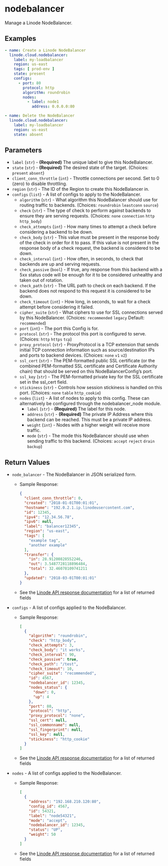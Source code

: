 # nodebalancer

Manage a Linode NodeBalancer.


## Examples

```yaml
- name: Create a Linode NodeBalancer
  linode.cloud.nodebalancer:
    label: my-loadbalancer
    region: us-east
    tags: [ prod-env ]
    state: present
    configs:
      - port: 80
        protocol: http
        algorithm: roundrobin
        nodes:
          - label: node1
            address: 0.0.0.0:80
```

```yaml
- name: Delete the NodeBalancer
  linode.cloud.nodebalancer:
    label: my-loadbalancer
    region: us-east
    state: absent
```


## Parameters



- `label` (`str`) - **(Required)** The unique label to give this NodeBalancer.  
- `state` (`str`) - **(Required)** The desired state of the target.  (Choices:  `present` `absent`)
- `client_conn_throttle` (`int`) -  Throttle connections per second. Set to 0 (zero) to disable throttling.  
- `region` (`str`) -  The ID of the Region to create this NodeBalancer in.  
- `configs` (`list`) -  A list of configs to apply to the NodeBalancer.  
    - `algorithm` (`str`) -  What algorithm this NodeBalancer should use for routing traffic to backends.  (Choices:  `roundrobin` `leastconn` `source`)
    - `check` (`str`) -  The type of check to perform against backends to ensure they are serving requests.  (Choices:  `none` `connection` `http` `http_body`)
    - `check_attempts` (`int`) -  How many times to attempt a check before considering a backend to be down.  
    - `check_body` (`str`) -  This value must be present in the response body of the check in order for it to pass. If this value is not present in the response body of a check request, the backend is considered to be down.  
    - `check_interval` (`int`) -  How often, in seconds, to check that backends are up and serving requests.  
    - `check_passive` (`bool`) -  If true, any response from this backend with a 5xx status code will be enough for it to be considered unhealthy and taken out of rotation.  
    - `check_path` (`str`) -  The URL path to check on each backend. If the backend does not respond to this request it is considered to be down.  
    - `check_timeout` (`int`) -  How long, in seconds, to wait for a check attempt before considering it failed.  
    - `cipher_suite` (`str`) -  What ciphers to use for SSL connections served by this NodeBalancer.  (Choices:  `recommended` `legacy` Default: `recommended`)
    - `port` (`int`) -  The port this Config is for.  
    - `protocol` (`str`) -  The protocol this port is configured to serve.  (Choices:  `http` `https` `tcp`)
    - `proxy_protocol` (`str`) -  ProxyProtocol is a TCP extension that sends initial TCP connection information such as source/destination IPs and ports to backend devices.  (Choices:  `none` `v1` `v2`)
    - `ssl_cert` (`str`) -  The PEM-formatted public SSL certificate (or the combined PEM-formatted SSL certificate and Certificate Authority chain) that should be served on this NodeBalancerConfig’s port.  
    - `ssl_key` (`str`) -  The PEM-formatted private key for the SSL certificate set in the ssl_cert field.  
    - `stickiness` (`str`) -  Controls how session stickiness is handled on this port.  (Choices:  `none` `table` `http_cookie`)
    - `nodes` (`list`) -  A list of nodes to apply to this config. These can alternatively be configured through the nodebalancer_node module.  
        - `label` (`str`) - **(Required)** The label for this node.  
        - `address` (`str`) - **(Required)** The private IP Address where this backend can be reached. This must be a private IP address.  
        - `weight` (`int`) -  Nodes with a higher weight will receive more traffic.  
        - `mode` (`str`) -  The mode this NodeBalancer should use when sending traffic to this backend.  (Choices:  `accept` `reject` `drain` `backup`)


## Return Values

- `node_balancer` - The NodeBalancer in JSON serialized form.

    - Sample Response:
        ```json
        {
          "client_conn_throttle": 0,
          "created": "2018-01-01T00:01:01",
          "hostname": "192.0.2.1.ip.linodeusercontent.com",
          "id": 12345,
          "ipv4": "12.34.56.78",
          "ipv6": null,
          "label": "balancer12345",
          "region": "us-east",
          "tags": [
            "example tag",
            "another example"
          ],
          "transfer": {
            "in": 28.91200828552246,
            "out": 3.5487728118896484,
            "total": 32.46078109741211
          },
          "updated": "2018-03-01T00:01:01"
        }
        ```
    - See the [Linode API response documentation](https://www.linode.com/docs/api/nodebalancers/#nodebalancer-view__responses) for a list of returned fields


- `configs` - A list of configs applied to the NodeBalancer.

    - Sample Response:
        ```json
        [
          {
            "algorithm": "roundrobin",
            "check": "http_body",
            "check_attempts": 3,
            "check_body": "it works",
            "check_interval": 90,
            "check_passive": true,
            "check_path": "/test",
            "check_timeout": 10,
            "cipher_suite": "recommended",
            "id": 4567,
            "nodebalancer_id": 12345,
            "nodes_status": {
              "down": 0,
              "up": 4
            },
            "port": 80,
            "protocol": "http",
            "proxy_protocol": "none",
            "ssl_cert": null,
            "ssl_commonname": null,
            "ssl_fingerprint": null,
            "ssl_key": null,
            "stickiness": "http_cookie"
          }
        ]
        ```
    - See the [Linode API response documentation](https://www.linode.com/docs/api/nodebalancers/#config-view__responses) for a list of returned fields


- `nodes` - A list of configs applied to the NodeBalancer.

    - Sample Response:
        ```json
        [
          {
            "address": "192.168.210.120:80",
            "config_id": 4567,
            "id": 54321,
            "label": "node54321",
            "mode": "accept",
            "nodebalancer_id": 12345,
            "status": "UP",
            "weight": 50
          }
        ]
        ```
    - See the [Linode API response documentation](https://www.linode.com/docs/api/nodebalancers/#node-view) for a list of returned fields



